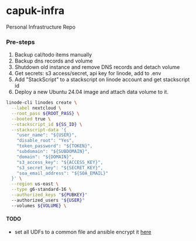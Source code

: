 # capuk-infra
Personal Infrastructure Repo
### Pre-steps
1. Backup cal/todo items manually
2. Backup dns records and volume
3. Shutdown old instance and remove DNS records and detach volume
4. Get secrets: s3 access/secret, api key for linode, add to .env
5. Add "StackScript" to a stackscript on linode account and get stackscript id
6. Deploy a new Ubuntu 24.04 image and attach data volume to it.

``` bash
linode-cli linodes create \
  --label nextcloud \
  --root_pass ${ROOT_PASS} \
  --booted true \
  --stackscript_id ${SS_ID} \
  --stackscript-data '{
    "user_name": "${USER}",
    "disable_root": "Yes",
    "token_password": "${TOKEN}",
    "subdomain": "${SUBDOMAIN}",
    "domain": "${DOMAIN}",
    "s3_access_key": "${ACCESS_KEY}",
    "s3_secret_key": "${SECRET_KEY}",
    "soa_email_address": "${SOA_EMAIL}"
  }' \
  --region us-east \
  --type g6-standard-16 \
  --authorized_keys "${PUBKEY}"
  --authorized_users "${USER}"
  --volumes ${VOLUME} \ 
```

#### TODO
- set all UDFs to a common file and ansible encrypt it [here](https://github.com/christinepuk/capuk-infra/blob/main/nextcloud/group_vars/linode/secret_vars.yml)

